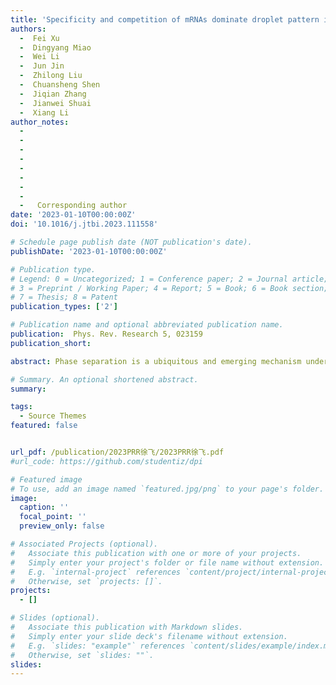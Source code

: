 ```yaml
---
title: 'Specificity and competition of mRNAs dominate droplet pattern in protein phase separation'
authors:
  -  Fei Xu 
  -  Dingyang Miao
  -  Wei Li
  -  Jun Jin
  -  Zhilong Liu
  -  Chuansheng Shen
  -  Jiqian Zhang
  -  Jianwei Shuai
  -  Xiang Li
author_notes: 
  -   
  -   
  -   
  -   
  -   
  -   
  -   
  -   
  -   Corresponding author
date: '2023-01-10T00:00:00Z'
doi: '10.1016/j.jtbi.2023.111558'

# Schedule page publish date (NOT publication's date).
publishDate: '2023-01-10T00:00:00Z'

# Publication type.
# Legend: 0 = Uncategorized; 1 = Conference paper; 2 = Journal article;
# 3 = Preprint / Working Paper; 4 = Report; 5 = Book; 6 = Book section;
# 7 = Thesis; 8 = Patent
publication_types: ['2']

# Publication name and optional abbreviated publication name.
publication:  Phys. Rev. Research 5, 023159
publication_short: 

abstract: Phase separation is a ubiquitous and emerging mechanism underlying intracellular organization. Yet how distinct molecular compositions in phase-separated condensates are established and what prohibits these condensates from randomly fusing together remain largely unanswered. Here, through proposing a Cahn-Hilliard phase-field model paired with Ginzburg-Landau free-energy scheme, we explored how compositions are assembled in messenger RNAs (mRNAs)-driven protein droplets with respect to distinct physical properties. By analyzing the intradroplet heteropatterning of two specific droplets mRNA-driven Whi3 droplets), we demonstrated that the growth rate of droplet size and higher-order complexes assembly in droplet are severally determined by the diffusion rate of droplet and the binding rate of mRNA with protein. While considering the three-species mixed system of two mRNAs that share a common binding protein, the two specific droplets preferentially assemble separately rather than colocalize. We found the two droplets compete with each other by snatching the protein that has been recruited into the other droplet when the free protein is insufficient. Further analysis dissects that the gradient–interfacial energy coefficients, initial mRNAs levels, and mRNAs-protein binding rates can efficiently shift the spatial patterns of the two specific droplets from segregation to the shared interface or enclosed patterns. All three patterns obtained by tuning the initial mRNAs levels or mRNA-protein binding rates have been experimentally observed. Another unreported core-shell pattern is predicted by synergistically reducing the gradient and interfacial energy coefficients. Our findings shed light on the establishment of intradroplet compositions in condensates with distinct physical properties and the general control mechanisms of phase-separated pattern formation.

# Summary. An optional shortened abstract.
summary: 

tags:
  - Source Themes
featured: false


url_pdf: /publication/2023PRR徐飞/2023PRR徐飞.pdf
#url_code: https://github.com/studentiz/dpi

# Featured image
# To use, add an image named `featured.jpg/png` to your page's folder.
image:
  caption: ''
  focal_point: ''
  preview_only: false

# Associated Projects (optional).
#   Associate this publication with one or more of your projects.
#   Simply enter your project's folder or file name without extension.
#   E.g. `internal-project` references `content/project/internal-project/index.md`.
#   Otherwise, set `projects: []`.
projects:
  - []

# Slides (optional).
#   Associate this publication with Markdown slides.
#   Simply enter your slide deck's filename without extension.
#   E.g. `slides: "example"` references `content/slides/example/index.md`.
#   Otherwise, set `slides: ""`.
slides:
---
```



